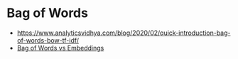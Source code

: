 # Bag of Words
- https://www.analyticsvidhya.com/blog/2020/02/quick-introduction-bag-of-words-bow-tf-idf/
- [Bag of Words vs Embeddings](https://towardsdatascience.com/3-basic-approaches-in-bag-of-words-which-are-better-than-word-embeddings-c2cbc7398016)
